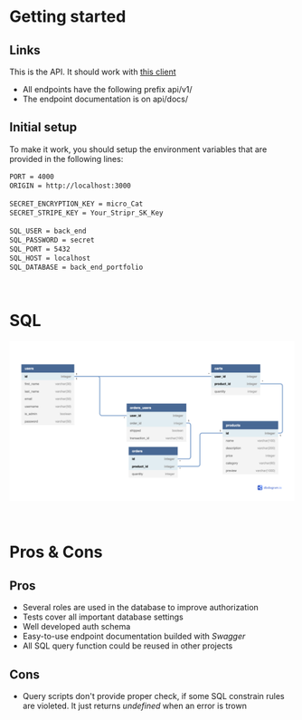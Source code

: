 # Getting started

## Links

This is the API. It should work with [this client](https://github.com/denisugo/next-client-portfolio)

- All endpoints have the following prefix api/v1/
- The endpoint documentation is on api/docs/

## Initial setup

To make it work, you should setup the environment variables that are provided in the following lines:

```
PORT = 4000
ORIGIN = http://localhost:3000

SECRET_ENCRYPTION_KEY = micro_Cat
SECRET_STRIPE_KEY = Your_Stripr_SK_Key

SQL_USER = back_end
SQL_PASSWORD = secret
SQL_PORT = 5432
SQL_HOST = localhost
SQL_DATABASE = back_end_portfolio
```

 <br />

# SQL

![Diagram io](/Back-end-portfolio.png)

 <br />

# Pros & Cons

## Pros

- Several roles are used in the database to improve authorization
- Tests cover all important database settings
- Well developed auth schema
- Easy-to-use endpoint documentation builded with _Swagger_
- All SQL query function could be reused in other projects

## Cons

- Query scripts don't provide proper check, if some SQL constrain rules are violeted. It just returns _undefined_ when an error is trown
